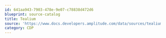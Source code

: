 ```yaml
---
id: 641aa943-7903-478e-9e07-c78838d472d6
blueprint: source-catalog
title: Tealium
source: 'https://www.docs.developers.amplitude.com/data/sources/tealium'
category: CDP
---
```

